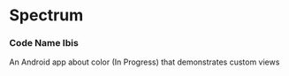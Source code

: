 # Spectrum
### Code Name Ibis
An Android app about color (In Progress) that demonstrates custom views
